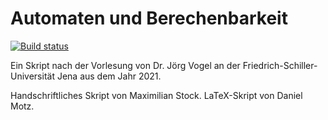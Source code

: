# Automaten und Berechenbarkeit

[![Build status](https://img.shields.io/github/actions/workflow/status/HerrMotz/automaten-und-berechenbarkeit/latex.yml?style=for-the-badge)]()

Ein Skript nach der Vorlesung von Dr. Jörg Vogel
an der Friedrich-Schiller-Universität Jena
aus dem Jahr 2021.

Handschriftliches Skript von Maximilian Stock.
LaTeX-Skript von Daniel Motz.